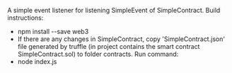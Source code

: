 A simple event listener for listening SimpleEvent of SimpleContract.
Build instructions:
 - npm install --save web3
 - If there are any changes in SimpleContract, copy 'SimpleContract.json' file generated by truffle (in project contains the smart contract SimpleContract.sol) to folder contracts.
Run command:
 - node index.js